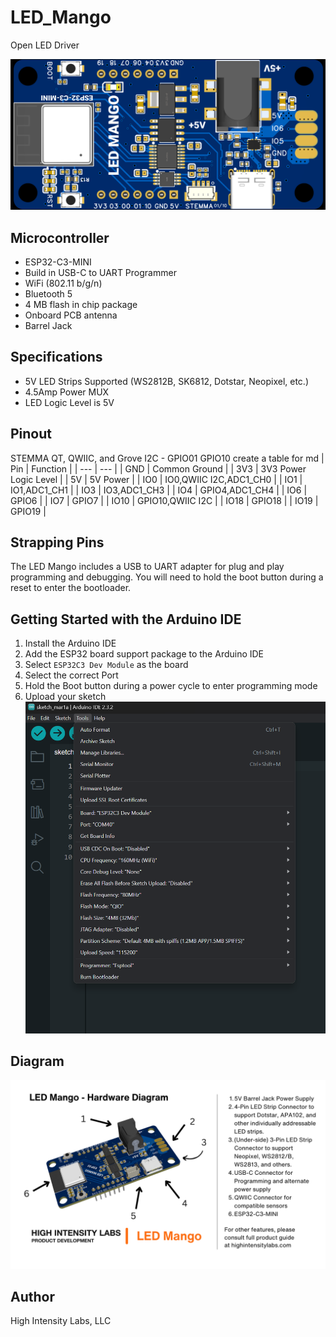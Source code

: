 # LED_Mango
Open LED Driver

![LED Mango](diagrams/LED_Mango_Render.png)

## Microcontroller
* ESP32-C3-MINI
* Build in USB-C to UART Programmer
* WiFi (802.11 b/g/n)
* Bluetooth 5
* 4 MB flash in chip package
* On­board PCB antenna
* Barrel Jack

## Specifications
* 5V LED Strips Supported (WS2812B, SK6812, Dotstar, Neopixel, etc.)
* 4.5Amp Power MUX
* LED Logic Level is 5V

## Pinout
STEMMA QT, QWIIC, and Grove I2C - GPIO01 GPIO10
create a table for md
| Pin | Function |
| --- | --- |
| GND | Common Ground |
| 3V3 | 3V3 Power Logic Level |
| 5V | 5V Power |
| IO0 | IO0,QWIIC I2C,ADC1_CH0 |
| IO1 | IO1,ADC1_CH1 |
| IO3 | IO3,ADC1_CH3 |
| IO4 | GPIO4,ADC1_CH4 |
| IO6 | GPIO6 |
| IO7 | GPIO7 |
| IO10 | GPIO10,QWIIC I2C |
| IO18 | GPIO18 |
| IO19 | GPIO19 |

## Strapping Pins
The LED Mango includes a USB to UART adapter for plug and play programming and debugging. You will need to hold the boot button during a reset to enter the bootloader.

## Getting Started with the Arduino IDE
1. Install the Arduino IDE
2. Add the ESP32 board support package to the Arduino IDE
3. Select `ESP32C3 Dev Module` as the board
4. Select the correct Port
5. Hold the Boot button during a power cycle to enter programming mode
6. Upload your sketch
![LED Mango Arduino Programming Screenshot](diagrams/Arduino-Programming-Screenshot.png)

## Diagram
![LED Mango](diagrams/LEDMangoDiagram.png)

## Author
High Intensity Labs, LLC